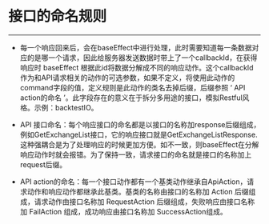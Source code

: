 # 接口的命名规则

----

* 每一个响应回来后，会在baseEffect中进行处理，此时需要知道每一条数据对应的是哪一个请求，因此给服务器发送数据时带上了一个callbackId，在获得响应时 baseEffect 根据此id将数据分解成不同的响应动作。这个callbackId 作为和API请求相关的动作的可选参数，如果不定义，将使用此动作的command字段的值，定义规则是此动作的类名去掉后缀，后缀参照 ‘ API action的命名 ’。此字段存在的意义在于拆分多用途的接口，模拟Restful风格。示例：backtestIO。

* API 接口命名：每个响应接口的命名都是以接口的名称加response后缀组成，例如GetExchangeList接口，它的响应接口就是GetExchangeListResponse. 这种强耦合是为了处理响应的时候更加方便。如不一致，则baseEffect在分解响应动作时就会报错。为了保持一致，请求接口的命名就是接口的名称加上request后缀。

* API action的命名：每一个接口动作都有一个基类动作继承自ApiAction，请求动作和响应动作都继承此基类。基类的名称由接口的名称加 Action 后缀组成，请求动作由接口名称加 RequestAction 后缀组成，失败响应由接口名称加 FailAction 组成，成功响应由接口名称加 SuccessAction组成。
